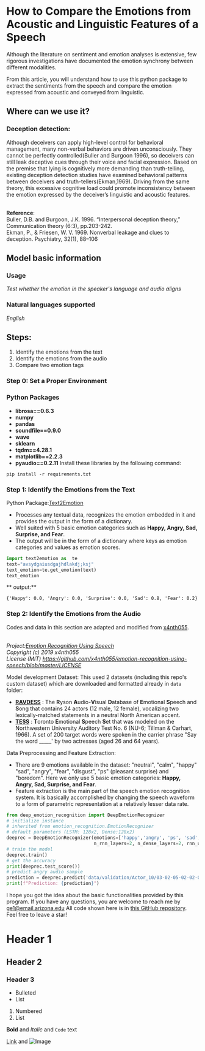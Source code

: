 # How to Compare the Emotions from Acoustic and Linguistic Features of a Speech

Although the literature on sentiment and emotion analyses is extensive, few rigorous investigations have documented the emotion synchrony between different modalities.

From this article, you will understand how to use this python package to extract the sentiments from the speech and compare the emotion expressed from acoustic and conveyed from linguistic.

## Where can we use it?

### Deception detection:
Although deceivers can apply high-level control for behavioral management, many non-verbal behaviors are driven unconsciously. They cannot be perfectly controlled(Buller and Burgoon 1996), so deceivers can still leak deceptive cues through their voice and facial expression. Based on the premise that lying is cognitively more demanding than truth-telling, existing deception detection studies have examined behavioral patterns between deceivers and truth-tellers(Ekman,1969). Driving from the same theory, this excessive cognitive load could promote inconsistency between the emotion expressed by the deceiver’s linguistic and acoustic features.

<br/>**Reference**:
<br/>Buller, D.B. and Burgoon, J.K. 1996. “Interpersonal deception theory,” Communication theory (6:3), pp.203-242.
<br/>Ekman, P., & Friesen, W. V. 1969. Nonverbal leakage and clues to deception. Psychiatry, 32(1), 88–106

## Model basic information
### Usage
_Test whether the emotion in the speaker's language and audio aligns_
### Natural languages supported
_English_

## Steps:
1. Identify the emotions from the text
2. Identify the emotions from the audio
3. Compare two emotion tags

### Step 0: Set a Proper Environment

### Python Packages
- **librosa==0.6.3**
- **numpy**
- **pandas**
- **soundfile==0.9.0**
- **wave**
- **sklearn**
- **tqdm==4.28.1**
- **matplotlib==2.2.3**
- **pyaudio==0.2.11**
Install these libraries by the following command:
```
pip install -r requirements.txt
```

### Step 1: Identify the Emotions from the Text
Python Package:[Text2Emotion](https://pypi.org/project/text2emotion/)
- Processes any textual data, recognizes the emotion embedded in it and provides the output in the form of a dictionary.
- Well suited with 5 basic emotion categories such as **Happy, Angry, Sad, Surprise, and Fear**.
- The output will be in the form of a dictionary where keys as emotion categories and values as emotion scores.
```python
import text2emotion as  te
text="avsydgaiusdgajhdlakdj;ksj"
text_emotion=te.get_emotion(text)
text_emotion
```
** output:**
```
{'Happy': 0.0, 'Angry': 0.0, 'Surprise': 0.0, 'Sad': 0.8, 'Fear': 0.2}
```

### Step 2: Identify the Emotions from the Audio

Codes and data in this section are adapted and modified from [x4nth055](https://github.com/x4nth055).

<br/>_Project:[Emotion Recognition Using Speech](https://github.com/x4nth055/emotion-recognition-using-speech)_
<br/>_Copyright (c) 2019 x4nth055_
<br/>_License (MIT) https://github.com/x4nth055/emotion-recognition-using-speech/blob/master/LICENSE_

Model development Dataset:
This  used 2 datasets (including this repo's custom dataset) which are downloaded and formatted already in `data` folder:
- [**RAVDESS**](https://zenodo.org/record/1188976) : The **R**yson **A**udio-**V**isual **D**atabase of **E**motional **S**peech and **S**ong that contains 24 actors (12 male, 12 female), vocalizing two lexically-matched statements in a neutral North American accent.
- [**TESS**](https://tspace.library.utoronto.ca/handle/1807/24487) : **T**oronto **E**motional **S**peech **S**et that was modeled on the Northwestern University Auditory Test No. 6 (NU-6; Tillman & Carhart, 1966). A set of 200 target words were spoken in the carrier phrase "Say the word _____' by two actresses (aged 26 and 64 years).

Data Preprocessing and Feature Extraction:
- There are 9 emotions available in the dataset: "neutral", "calm", "happy" "sad", "angry", "fear", "disgust", "ps" (pleasant surprise) and "boredom". Here we only use 5 basic emotion categories: **Happy, Angry, Sad, Surprise, and Fear**.
- Feature extraction is the main part of the speech emotion recognition system. It is basically accomplished by changing the speech waveform to a form of parametric representation at a relatively lesser data rate.

```python
from deep_emotion_recognition import DeepEmotionRecognizer
# initialize instance
# inherited from emotion_recognition.EmotionRecognizer
# default parameters (LSTM: 128x2, Dense:128x2)
deeprec = DeepEmotionRecognizer(emotions=['happy','angry', 'ps', 'sad', 'fear'],
                                n_rnn_layers=2, n_dense_layers=2, rnn_units=128, dense_units=128)
# train the model
deeprec.train()
# get the accuracy
print(deeprec.test_score())
# predict angry audio sample
prediction = deeprec.predict('data/validation/Actor_10/03-02-05-02-02-02-10_angry.wav')
print(f"Prediction: {prediction}")
```







I hope you got the idea about the basic functionalities provided by this program. If you have any questions, you are welcome to reach me by [ge1@email.arizona.edu](ge1@email.arizona.edu)
All code shown here is in [this GitHub repository](https://github.com/tinageee/technical-tutorial.git). Feel free to leave a star!

# Header 1
## Header 2
### Header 3

- Bulleted
- List

1. Numbered
2. List

**Bold** and _Italic_ and `Code` text

[Link](url) and ![Image](src)
```

